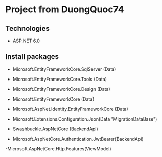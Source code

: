 # Project from DuongQuoc74
## Technologies
- ASP.NET 6.0
## Install packages
 - Microsoft.EntityFrameworkCore.SqlServer (Data)
 - Microsoft.EntityFrameworkCore.Tools (Data)
 - Microsoft.EntityFrameworkCore.Design (Data)
 - Microsoft.EntityFrameworkCore (Data)
 - Microsoft.AspNet.Identity.EntityFrameworkCore (Data)
 - Microsoft.Extensions.Configuration.Json(Data "MigrationDataBase")

 - Swashbuckle.AspNetCore (BackendApi)
 - Microsoft.AspNetCore.Authentication.JwtBearer(BackendApi)

 -Microsoft.AspNetCore.Http.Features(ViewModel)
